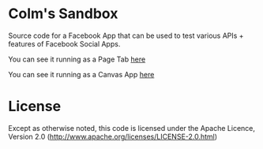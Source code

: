 Colm's Sandbox
==============

Source code for a Facebook App that can be used to test various APIs +
features of Facebook Social Apps.

You can see it running as a Page Tab [here](https://www.facebook.com/colmstestpage/app_120999667956026)

You can see it running as a Canvas App [here](https://apps.facebook.com/colms-sandbox)

License
=======
Except as otherwise noted, this code is licensed under the Apache Licence, Version 2.0 (http://www.apache.org/licenses/LICENSE-2.0.html)
